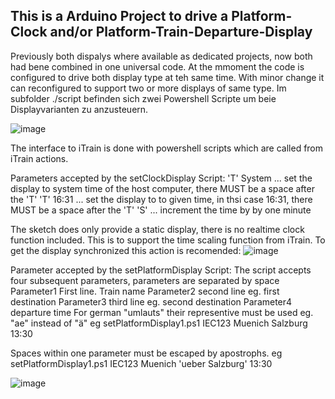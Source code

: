 ## This is a Arduino Project to drive a Platform-Clock and/or Platform-Train-Departure-Display
Previously both dispalys where available as dedicated projects, now both had bene combined in one universal code.
At the mmoment the code is configured to drive both display type at teh same time. With minor change it can reconfigured to support two or more displays of same type.
Im subfolder ./script befinden sich zwei Powershell Scripte um beie Displayvarianten zu anzusteuern. 

![image](https://user-images.githubusercontent.com/10500682/143782855-eb4b66c5-4b3a-4abf-8ddb-56ebdcacfe10.png)



The interface to iTrain is done with powershell scripts which are called from iTrain actions. 



Parameters accepted by the setClockDisplay Script:
'T' System   	... set the display to system time of the host computer, there MUST be a space after the 'T'
'T' 16:31    	... set the display to to given time, in thsi case 16:31, there MUST be a space after the 'T'
'S' 			... increment the time by by one minute

The sketch does only provide a static display, there is no realtime clock function included. 
This is to support the time scaling function from iTrain. To get the display synchronized this action is recomended:
![image](https://user-images.githubusercontent.com/10500682/143782704-4e0a0537-3001-4f7e-9f89-4edbaf517cba.png)





Parameter accepted by the setPlatformDisplay Script:
The script accepts four subsequent parameters, parameters are separated by space 
Parameter1 First line. Train name
Parameter2 second line eg. first destination
Parameter3 third line eg. second destination
Parameter4 departure time
For german "umlauts" their representive must be used eg. "ae" instead of "ä"
eg setPlatformDisplay1.ps1 IEC123 Muenich Salzburg 13:30

Spaces within one parameter must be escaped by apostrophs.
eg setPlatformDisplay1.ps1 IEC123 Muenich 'ueber Salzburg' 13:30

![image](https://user-images.githubusercontent.com/10500682/143779301-96a357a8-8333-43ef-9490-4cd121c700d1.png)
